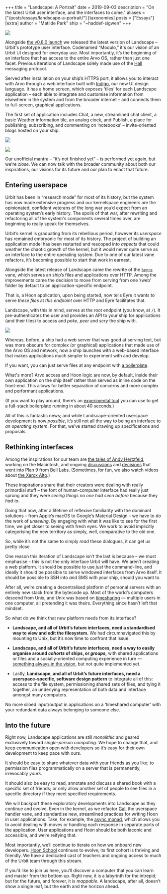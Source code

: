 +++
title = "Landscape: A Portrait"
date = 2019-09-03
description = "On the latest Urbit user interface, and the interfaces to come."
aliases = ["/posts/essays/landscape-a-portrait/"]
[taxonomies]
posts = ["Essays"]
[extra]
author = "Matilde Park"
ship = "~haddef-sigwen"
+++

![](https://media.urbit.org/site/posts/essays/landscape-a-portrait-1.png)

Alongside [the v0.8.0 launch](https://urbit.org/posts/2019-7-25-update/) we released the latest version of Landscape – Urbit's prototype user interface. Codenamed “Modulo,” it's our vision of an Urbit UI designed for everyday use. Most importantly, it’s the beginning of an interface that has access to the entire Arvo OS, rather than just one facet. Previous iterations of Landscape solely made use of the [Hall](https://urbit.org/docs/learn/arvo/hall/) messaging protocol.

Served after installation on your ship’s HTTPS port, it allows you to interact with Arvo through a web interface built with [Indigo](https://github.com/urbit/indigo), our new UI design language. It has a home screen, which exposes ‘tiles’ for each Landscape application – each able to integrate and customise information from elsewhere in the system and from the broader internet – and connects them to full-screen, graphical applications.

The first set of application includes Chat, a new, streamlined chat client, a basic Weather information tile, an analog clock, and Publish, a place for publishing, subscribing, and commenting on ‘notebooks’ – invite-oriented blogs hosted on your ship.

![](https://media.urbit.org/site/posts/essays/landscape-a-portrait-2.png)

![](https://media.urbit.org/site/posts/essays/landscape-a-portrait-3.png)

Our unofficial mantra – “it’s not finished yet” – is performed yet again, but we're _close_. We can now talk with the broader community about both our inspirations, our visions for its future and our plan to enact that future.

## Entering userspace

Urbit has been in “research mode” for most of its history, but the system has now made extensive progress and our kernelspace engineers are the opinionated, confident veterans of the long war you’d expect from an operating system’s early history. The spoils of that war, after rewriting and refactoring all of the system's components several times over, are beginning to really speak for themselves.

Urbit’s kernel is graduating from its rebellious period, however its _userspace_ has remained embryonic for most of its history. The project of building an application model has been restarted and rescoped into _aspects_ that could weather the chaotic growth of the kernel, but it would never quite serve as an interface to the entire operating system. Due to one of our latest vane refactors, it’s becoming possible to start that work in earnest.

Alongside the latest release of Landscape came the rewrite of the [`%eyre`](https://urbit.org/docs/learn/arvo/eyre/) vane, which serves an ship’s files and applications over HTTP. Among the improvements came the decision to move from serving from one ‘/web’ folder by default to an application-specific endpoint. 

That is, a Hoon application, upon being started, now tells Eyre it wants to serve _these files_ at _this endpoint_ over HTTP and Eyre facilitates that.

Landscape, with this in mind, serves at the root endpoint (you know, at `/`). It pre-authenticates the user and provides an API to your ship for applications (and their tiles) to access and _poke_, _peer_ and _scry_ the ship with.

![](https://media.urbit.org/site/posts/essays/landscape-a-portrait-4.png)

Whereas, before, a ship had a web server that was good at serving text, but was more obscure for complex (or graphical) applications that made use of the Arvo OS and network, now a ship launches with a web-based interface that makes applications much simpler to experiment with and develop.

If you want, you can just serve files at any endpoint with [a boilerplate](https://github.com/matildepark/urbit-static-page).

What's more? Arvo access and Hoon logic are now, by default, inside their own application on the ship itself rather than served as inline code on the front-end. This allows for better separation of concerns and more complex and performant applications.

(If you want to play around, there’s an [experimental tool](https://github.com/urbit/create-landscape-app) you can use to get a full-stack boilerplate running in about 40 seconds.)

All of this is fantastic news; and while Landscape-oriented userspace development is now _possible_, it’s still not all the way to being an interface to _an operating system_. For that, we’ve started drawing up specifications and proposals.

## Rethinking interfaces

Among the inspirations for our team are [the tales of Andy Hertzfeld](https://www.folklore.org/StoryView.py?project=Macintosh&story=Were_Not_Hackers!.txt), working on the Macintosh, and ongoing [discussions](http://doc.cat-v.org/plan_9/4th_edition/papers/812/) and [decisions](https://research.swtch.com/help.pdf) that went into Plan 9 from Bell Labs. (Sometimes, for fun, we also watch videos about [the Xerox Alto](https://www.youtube.com/watch?v=tngrLvyiNEI).)

These inspirations share that their creators were dealing with really primordial stuff – the font of human-computer interface had really just sprung and they were _seeing things no one had seen before_ because they _had to_. 

Doing that now, after a lifetime of reflexive familiarity with the dominant solutions – from Apple’s macOS to Google’s Material Design – we have to do the work of _unseeing_. By engaging with what it was like to see for the first time, we get closer to seeing with fresh eyes. We work to avoid implicitly categorising the new territory as simply, well, comparative to the old one. 

So, while it’s not the same to simply _read_ these dialogues, it can get us pretty close.

One reason this iteration of Landscape isn’t the last is because – we must emphasise – this is not the only interface Urbit will have. We aren’t creating a web platform. It should be possible to use _just_ the command-line, and ideally it should be possible to serve windowed interfaces from Arvo itself. It should be possible to SSH into _and_ SMS with your ship, should you want to.

After all, we’re creating a decentralised platform of personal servers with an entirely new stack from the bytecode up. Most of the world’s computers descend from Unix, and Unix was based on [timesharing](https://en.wikipedia.org/wiki/Time-sharing) — multiple users in one computer, all pretending it was theirs. Everything since hasn’t left that mindset.

So what do we think that new platform needs from its interface?

- **Landscape, and all of Urbit’s future interfaces, need a standardised way to view and edit the filesystem.** We had circumnavigated this by mounting to Unix, but it’s now time to confront that issue.

- **Landscape, and all of Urbit’s future interfaces, need a way to easily organise around _cohorts_ of ships, or _groups_,** with shared applications or files and a socially-oriented computing experience in turn — [something always in the vision](https://urbit.org/posts/azimuth-is-on-chain/#aegean), but not quite implemented yet.

- Lastly, **Landscape, and all of Urbit’s future interfaces, need a userspace-specific, software design pattern** to integrate all of this: access to the file system, permissioning shared sets of files, and tying it together, an underlying representation of both data and interface amongst many computers. 

No more siloed input/output in applications on a ‘timeshared computer’ with your redundant data always belonging to someone else.

## Into the future

Right now, Landscape applications are still _monolithic_ and geared exclusively toward _single-person computing_. We hope to change that, and keep communication open with developers so it’s easy for their own development to keep pace with ours.

It should be easy to share whatever data with your friends as you like; to permission files programmatically on a server that is permanently, irrevocably _yours_.

It should also be easy to read, annotate and discuss a shared book with a specific set of friends; or only allow another set of people to see files in a specific directory if they meet specified requirements.

We will backport these exploratory developments into Landscape as they continue and evolve. Even in the kernel, as we refactor [Gall](https://urbit.org/docs/learn/arvo/gall/) the userspace handler vane, and standardise new, streamlined practices for writing Hoon in user applications. Take, for example, the [async monad](https://groups.google.com/a/urbit.org/forum/#!topic/dev/DDG6gHSG1Lc), which allows you to avoid dealing with moves or handling each response in separate parts of the application. User applications and Hoon should be both laconic and accessible, and we’re reifying that.

Most importantly, we’ll continue to iterate on how we onboard new developers. [Hoon School](https://urbit.org/hoonschool) continues to evolve; its first cohort is thriving and friendly. We have a dedicated cast of teachers and ongoing access to much of the Urbit team through this stream.

If you’d like to join us here, you’ll discover a computer that you can learn and master from the bottom up. Right now, it is a labyrinth for the intrepid; but for the future, and forever, it is _mappable_. A landscape, after all, doesn’t show a single leaf, but the earth and the horizon ahead.